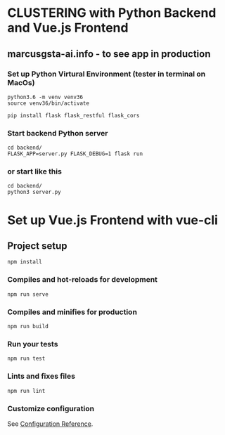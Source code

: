 # CLUSTERING with Python Backend and Vue.js Frontend

## marcusgsta-ai.info - to see app in production

### Set up Python Virtural Environment (tester in terminal on MacOs)

```
python3.6 -m venv venv36
source venv36/bin/activate

pip install flask flask_restful flask_cors
```

### Start backend Python server
```
cd backend/
FLASK_APP=server.py FLASK_DEBUG=1 flask run
```
### or start like this
```
cd backend/
python3 server.py

```

# Set up Vue.js Frontend with vue-cli

## Project setup
```
npm install
```

### Compiles and hot-reloads for development
```
npm run serve
```

### Compiles and minifies for production
```
npm run build
```

### Run your tests
```
npm run test
```

### Lints and fixes files
```
npm run lint
```

### Customize configuration
See [Configuration Reference](https://cli.vuejs.org/config/).
